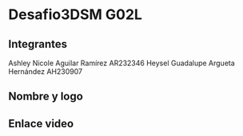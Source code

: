 # Desafio3DSM  G02L

## Integrantes

Ashley Nicole Aguilar Ramírez AR232346
Heysel Guadalupe Argueta Hernández AH230907

## Nombre y logo


## Enlace video
